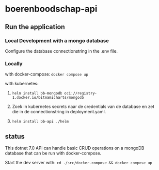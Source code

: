 # boerenboodschap-api

## Run the application

### Local Development with a mongo database

Configure the database connectionstring in the .env file.

### Locally

with docker-compose: `docker compose up`

with kubernetes:

1. `helm install bb-mongodb oci://registry-1.docker.io/bitnamicharts/mongodb`

2. Zoek in kubernetes secrets naar de credentials van de database en zet die in de connectionstring in deployment.yaml.

3. `helm install bb-api ./helm`

## status

This dotnet 7.0 API can handle basic CRUD operations on a mongoDB database that can be run with docker-compose.

Start the dev server with: `cd ./src/docker-compose && docker compose up`
